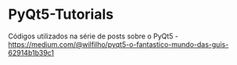# PyQt5-Tutorials
Códigos utilizados na série de posts sobre o PyQt5 - https://medium.com/@wilfilho/pyqt5-o-fantastico-mundo-das-guis-62914b1b39c1
